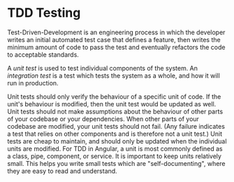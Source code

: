 # TDD Testing

Test-Driven-Development is an engineering process in which the developer writes an initial automated test case that defines a feature, then writes the minimum amount of code to pass the test and eventually refactors the code to acceptable standards.

A _unit test_ is used to test individual components of the system. An _integration test_ is a test which tests the system as a whole, and how it will run in production.

Unit tests should only verify the behaviour of a specific unit of code. If the unit's behaviour is modified, then the unit test would be updated as well. Unit tests should not make assumptions about the behaviour of other parts of your codebase or your dependencies. When other parts of your codebase are modified, your unit tests should not fail. (Any failure indicates a test that relies on other components and is therefore not a unit test.) Unit tests are cheap to maintain, and should only be updated when the individual units are modified. For TDD in Angular, a unit is most commonly defined as a class, pipe, component, or service. It is important to keep units relatively small. This helps you write small tests which are "self-documenting", where they are easy to read and understand.

